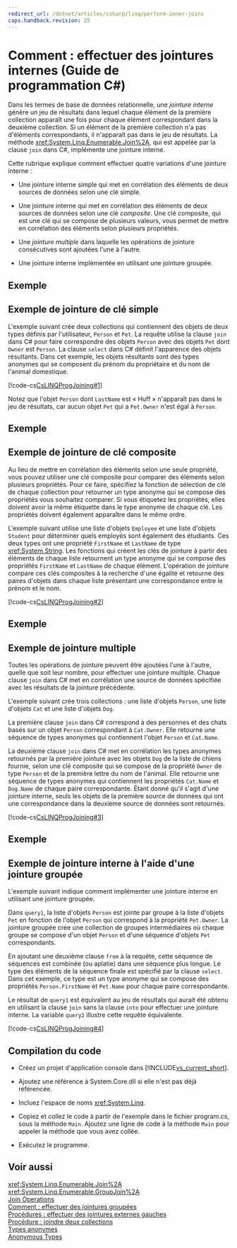 ```yaml
---
redirect_url: /dotnet/articles/csharp/linq/perform-inner-joins
caps.handback.revision: 25
---
```

# Comment&#160;: effectuer des jointures internes (Guide de programmation&#160;C#)
Dans les termes de base de données relationnelle, une *jointure interne* génère un jeu de résultats dans lequel chaque élément de la première collection apparaît une fois pour chaque élément correspondant dans la deuxième collection.  Si un élément de la première collection n'a pas d'éléments correspondants, il n'apparaît pas dans le jeu de résultats.  La méthode <xref:System.Linq.Enumerable.Join%2A>, qui est appelée par la clause `join` dans C\#, implémente une jointure interne.  
  
 Cette rubrique explique comment effectuer quatre variations d'une jointure interne :  
  
-   Une jointure interne simple qui met en corrélation des éléments de deux sources de données selon une clé simple.  
  
-   Une jointure interne qui met en corrélation des éléments de deux sources de données selon une clé *composite*.  Une clé composite, qui est une clé qui se compose de plusieurs valeurs, vous permet de mettre en corrélation des éléments selon plusieurs propriétés.  
  
-   Une *jointure multiple* dans laquelle les opérations de jointure consécutives sont ajoutées l'une à l'autre.  
  
-   Une jointure interne implémentée en utilisant une jointure groupée.  
  
## Exemple  
  
## Exemple de jointure de clé simple  
 L'exemple suivant crée deux collections qui contiennent des objets de deux types définis par l'utilisateur, `Person` et `Pet`.  La requête utilise la clause `join` dans C\# pour faire correspondre des objets `Person` avec des objets `Pet` dont `Owner` est `Person`.  La clause `select` dans C\# définit l'apparence des objets résultants.  Dans cet exemple, les objets résultants sont des types anonymes qui se composent du prénom du propriétaire et du nom de l'animal domestique.  
  
 [!code-cs[CsLINQProgJoining#1](../../../csharp/programming-guide/linq-query-expressions/codesnippet/csharp/Joins/joins.cs#1)]  
  
 Notez que l'objet `Person` dont `LastName` est « Huff » n'apparaît pas dans le jeu de résultats, car aucun objet `Pet` qui a `Pet.Owner` n'est égal à `Person`.  
  
## Exemple  
  
## Exemple de jointure de clé composite  
 Au lieu de mettre en corrélation des éléments selon une seule propriété, vous pouvez utiliser une clé composite pour comparer des éléments selon plusieurs propriétés.  Pour ce faire, spécifiez la fonction de sélection de clé de chaque collection pour retourner un type anonyme qui se compose des propriétés vous souhaitez comparer.  Si vous étiquetez les propriétés, elles doivent avoir la même étiquette dans le type anonyme de chaque clé.  Les propriétés doivent également apparaître dans le même ordre.  
  
 L'exemple suivant utilise une liste d'objets `Employee` et une liste d'objets `Student` pour déterminer quels employés sont également des étudiants.  Ces deux types ont une propriété `FirstName` et `LastName` de type <xref:System.String>.  Les fonctions qui créent les clés de jointure à partir des éléments de chaque liste retournent un type anonyme qui se compose des propriétés `FirstName` et `LastName` de chaque élément.  L'opération de jointure compare ces clés composites à la recherche d'une égalité et retourne des paires d'objets dans chaque liste présentant une correspondance entre le prénom et le nom.  
  
 [!code-cs[CsLINQProgJoining#2](../../../csharp/programming-guide/linq-query-expressions/codesnippet/csharp/Joins/joins.cs#2)]  
  
## Exemple  
  
## Exemple de jointure multiple  
 Toutes les opérations de jointure peuvent être ajoutées l'une à l'autre, quelle que soit leur nombre, pour effectuer une jointure multiple.  Chaque clause `join` dans C\# met en corrélation une source de données spécifiée avec les résultats de la jointure précédente.  
  
 L'exemple suivant crée trois collections : une liste d'objets `Person`, une liste d'objets `Cat` et une liste d'objets `Dog`.  
  
 La première clause `join` dans C\# correspond à des personnes et des chats basés sur un objet `Person` correspondant à `Cat.Owner`.  Elle retourne une séquence de types anonymes qui contiennent l'objet `Person` et `Cat.Name`.  
  
 La deuxième clause `join` dans C\# met en corrélation les types anonymes retournés par la première jointure avec les objets `Dog` de la liste de chiens fournie, selon une clé composite qui se compose de la propriété `Owner` de type `Person` et de la première lettre du nom de l'animal.  Elle retourne une séquence de types anonymes qui contiennent les propriétés `Cat.Name` et `Dog.Name` de chaque paire correspondante.  Étant donné qu'il s'agit d'une jointure interne, seuls les objets de la première source de données qui ont une correspondance dans la deuxième source de données sont retournés.  
  
 [!code-cs[CsLINQProgJoining#3](../../../csharp/programming-guide/linq-query-expressions/codesnippet/csharp/Joins/joins.cs#3)]  
  
## Exemple  
  
## Exemple de jointure interne à l'aide d'une jointure groupée  
 L'exemple suivant indique comment implémenter une jointure interne en utilisant une jointure groupée.  
  
 Dans `query1`, la liste d'objets `Person` est jointe par groupe à la liste d'objets `Pet` en fonction de l'objet `Person` qui correspond à la propriété `Pet.Owner`.  La jointure groupée crée une collection de groupes intermédiaires où chaque groupe se compose d'un objet `Person` et d'une séquence d'objets `Pet` correspondants.  
  
 En ajoutant une deuxième clause `from` à la requête, cette séquence de séquences est combinée \(ou aplatie\) dans une séquence plus longue.  Le type des éléments de la séquence finale est spécifié par la clause `select`.  Dans cet exemple, ce type est un type anonyme qui se compose des propriétés `Person.FirstName` et `Pet.Name` pour chaque paire correspondante.  
  
 Le résultat de `query1` est équivalent au jeu de résultats qui aurait été obtenu en utilisant la clause `join` sans la clause `into` pour effectuer une jointure interne.  La variable `query2` illustre cette requête équivalente.  
  
 [!code-cs[CsLINQProgJoining#4](../../../csharp/programming-guide/linq-query-expressions/codesnippet/csharp/Joins/joins.cs#4)]  
  
## Compilation du code  
  
-   Créez un projet d'application console dans [!INCLUDE[vs_current_short](../../../csharp/programming-guide/classes-and-structs/includes/vs-current-short-md.md)].  
  
-   Ajoutez une référence à System.Core.dll si elle n'est pas déjà référencée.  
  
-   Incluez l'espace de noms <xref:System.Linq>.  
  
-   Copiez et collez le code à partir de l'exemple dans le fichier program.cs, sous la méthode `Main`.  Ajoutez une ligne de code à la méthode `Main` pour appeler la méthode que vous avez collée.  
  
-   Exécutez le programme.  
  
## Voir aussi  
 <xref:System.Linq.Enumerable.Join%2A>   
 <xref:System.Linq.Enumerable.GroupJoin%2A>   
 [Join Operations](../../../visual-basic/programming-guide/concepts/linq/join-operations.md)   
 [Comment : effectuer des jointures groupées](../../../csharp/programming-guide/linq-query-expressions/how-to-perform-grouped-joins.md)   
 [Procédures : effectuer des jointures externes gauches](../../../csharp/programming-guide/linq-query-expressions/how-to-perform-left-outer-joins.md)   
 [Procédure : joindre deux collections](../Topic/How%20to:%20Join%20Two%20Collections%20\(C%23\)%20\(LINQ%20to%20XML\).md)   
 [Types anonymes](../../../csharp/programming-guide/classes-and-structs/anonymous-types.md)   
 [Anonymous Types](../../../visual-basic/programming-guide/language-features/objects-and-classes/anonymous-types.md)